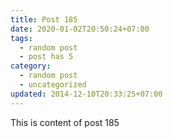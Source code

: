 ```yaml
---
title: Post 185
date: 2020-01-02T20:50:24+07:00
tags:
  - random post
  - post has 5
category:
  - random post
  - uncategorized
updated: 2014-12-10T20:33:25+07:00
---
```

This is content of post 185